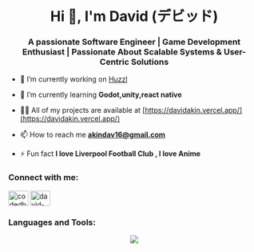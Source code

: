 <h1 align="center">Hi 👋, I'm David (デビッド)</h1>
<h3 align="center">A passionate Software Engineer | Game Development Enthusiast | Passionate About Scalable Systems & User-Centric Solutions</h3>

- 🔭 I’m currently working on [Huzzl](https://github.com/Dav16Akin/huzzl)

- 🌱 I’m currently learning **Godot,unity,react native**

- 👨‍💻 All of my projects are available at [https://davidakin.vercel.app/](https://davidakin.vercel.app/)

- 📫 How to reach me **akindav16@gmail.com**

- ⚡ Fun fact **I love Liverpool Football Club , I love Anime**

<h3 align="left">Connect with me:</h3>
<p align="left">
<a href="https://twitter.com/codedbydavid" target="blank"><img align="center" src="https://raw.githubusercontent.com/rahuldkjain/github-profile-readme-generator/master/src/images/icons/Social/twitter.svg" alt="codedbydavid" height="30" width="40" /></a>
<a href="https://linkedin.com/in/david-akin" target="blank"><img align="center" src="https://raw.githubusercontent.com/rahuldkjain/github-profile-readme-generator/master/src/images/icons/Social/linked-in-alt.svg" alt="david-akin" height="30" width="40" /></a>
</p>

<h3 align="left">Languages and Tools:</h3>
<div align="center">
  <img src="https://skillicons.dev/icons?i=nextjs,react,nodejs,ts,js,express,mongodb,postgresql,git,github,html,css,vscode,godot,tailwind" />
</div>

